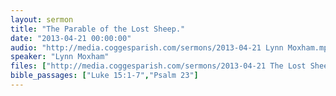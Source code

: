 ```yaml
---
layout: sermon
title: "The Parable of the Lost Sheep."
date: "2013-04-21 00:00:00"
audio: "http://media.coggesparish.com/sermons/2013-04-21 Lynn Moxham.mp3"
speaker: "Lynn Moxham"
files: ["http://media.coggesparish.com/sermons/2013-04-21 The Lost Sheep.wmv","http://media.coggesparish.com/sermons/2013-04-21 Psalm 23.wmv"]
bible_passages: ["Luke 15:1-7","Psalm 23"]
---
```

